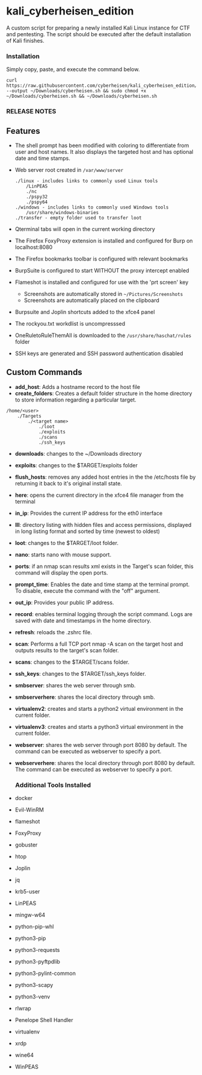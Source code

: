 # kali_cyberheisen_edition
A custom script for preparing a newly installed Kali Linux instance for CTF and pentesting.  The script should be executed after the default installation of Kali finishes.

### Installation ### 
Simply copy, paste, and execute the command below.  
```
curl https://raw.githubusercontent.com/cyberheisen/kali_cyberheisen_edition/11182021/cyberheisen.sh --output ~/Downloads/cyberheisen.sh && sudo chmod +x ~/Downloads/cyberheisen.sh && ~/Downloads/cyberheisen.sh  
```
### RELEASE NOTES ###

## Features ## 
* The shell prompt has been modified with coloring to differentiate from user and host names.  It also displays the targeted host and has optional date and time stamps.  

* Web server root created in `/var/www/server`   
  ```
  ./linux - includes links to commonly used Linux tools  
      /LinPEAS  
      ./nc  
      ./pspy32
      ./pspy64
  ./windows - includes links to commonly used Windows tools  
      /usr/share/windows-binaries
  ./transfer - empty folder used to transfer loot
  ```
* Qterminal tabs will open in the current working directory
* The Firefox FoxyProxy extension is installed and configured for Burp on localhost:8080  
* The Firefox bookmarks toolbar is configured with relevant bookmarks  
* BurpSuite is configured to start WITHOUT the proxy intercept enabled   
* Flameshot is installed and configured for use with the 'prt screen' key  
    * Screenshots are automatically stored in `~/Pictures/Screenshots`  
    * Screenshots are automatically placed on the clipboard      
* Burpsuite and Joplin shortcuts added to the xfce4 panel    
* The rockyou.txt workdlist is uncompresssed  
* OneRuletoRuleThemAll is downloaded to the `/usr/share/haschat/rules` folder  
* SSH keys are generated and SSH password authentication disabled  

## Custom Commands  
* **add_host**: Adds a hostname record to the host file 
* **create_folders**: Creates a default folder structure in the home directory to store information regarding a particular target. 
```
/home/<user>  
    ./Targets  
        ./<target name>  
            ./loot  
            ./exploits  
            ./scans  
            ./ssh_keys   
```
* **downloads**: changes to the ~/Downloads directory  
* **exploits**: changes to the $TARGET/exploits folder
* **flush_hosts**: removes any added host entries in the the /etc/hosts file by returning it back to it's original install state.
* **here**: opens the current directory in the xfce4 file manager from the terminal     
* **in_ip**: Provides the current IP address for the eth0 interface  
* **lll**: directory listing with hidden files and access permissions, displayed in long listing format and sorted by time (newest to oldest)    
* **loot**: changes to the $TARGET/loot folder.
* **nano**: starts nano with mouse support.  
* **ports**: if an nmap scan results xml exists in the Target's scan folder, this command will display the open ports.
* **prompt_time**: Enables the date and time stamp at the terminal prompt.  To disable, execute the command with the "off" argument.
* **out_ip**: Provides your public IP address.  
* **record**: enables terminal logging through the script command.  Logs are saved with date and timestamps in the home directory.    
* **refresh**: reloads the .zshrc file.  
* **scan**: Performs a full TCP port nmap -A scan on the target host and outputs results to the target's scan folder.
* **scans**: changes to the $TARGET/scans folder.
* **ssh_keys**: changes to the $TARGET/ssh_keys folder.
* **smbserver**: shares the web server through smb.  
* **smbserverhere**: shares the local directory through smb.  
* **virtualenv2**: creates and starts a python2 virtual environment in the current folder.
* **virtualenv3**: creates and starts a python3 virtual environment in the current folder.
* **webserver**: shares the web server through port 8080 by default.  The command can be executed as webserver <port> to specify a port.  
* **webserverhere**: shares the local directory through port 8080 by default.  The command can be executed as webserver <port> to specify a port.    
  
  ### Additional Tools Installed ###

* docker  
* Evil-WinRM  
* flameshot  
* FoxyProxy  
* gobuster  
* htop  
* Joplin   
* jq  
* krb5-user  
* LinPEAS  
* mingw-w64  
* python-pip-whl  
* python3-pip  
* python3-requests  
* python3-pyftpdlib  
* python3-pylint-common  
* python3-scapy  
* python3-venv  
* rlwrap  
* Penelope Shell Handler  
* virtualenv  
* xrdp  
* wine64  
* WinPEAS  


  
